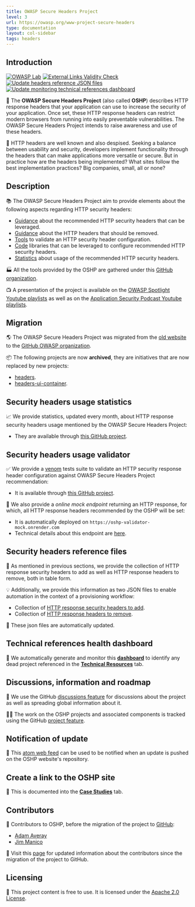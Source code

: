 ```yaml
---
title: OWASP Secure Headers Project
level: 3
url: https://owasp.org/www-project-secure-headers
type: documentation
layout: col-sidebar
tags: headers
---
```


<script crossorigin="anonymous" type="application/javascript" src="assets/js/direct-link-handler.js"></script>
<link rel="stylesheet" href="assets/css/styles.css">

## Introduction

[![OWASP Lab](https://img.shields.io/badge/owasp-lab%20project-f7b73c.svg)](https://www.owasp.org/projects)
[![External Links Validity Check](https://github.com/OWASP/www-project-secure-headers/actions/workflows/check-external-links.yml/badge.svg?branch=master)](https://github.com/OWASP/www-project-secure-headers/actions/workflows/check-external-links.yml)
[![Update headers reference JSON files](https://github.com/OWASP/www-project-secure-headers/actions/workflows/headers-generate-json-files.yml/badge.svg?branch=master)](https://github.com/OWASP/www-project-secure-headers/actions/workflows/headers-generate-json-files.yml)
[![Update monitoring technical references dashboard](https://github.com/OWASP/www-project-secure-headers/actions/workflows/monitoring-technical-references-generate-dashboard.yml/badge.svg?branch=master)](https://github.com/OWASP/www-project-secure-headers/actions/workflows/monitoring-technical-references-generate-dashboard.yml)

🎯 The **OWASP Secure Headers Project** (also called **OSHP**) describes HTTP response headers that your application can use to increase the security of your application. Once set, these HTTP response headers can restrict modern browsers from running into easily preventable vulnerabilities. The OWASP Secure Headers Project intends to raise awareness and use of these headers.

🤔 HTTP headers are well known and also despised. Seeking a balance between usability and security, developers implement functionality through the headers that can make applications more versatile or secure. But in practice how are the headers being implemented? What sites follow the best implementation practices? Big companies, small, all or none?

## Description

📚 The OWASP Secure Headers Project aim to provide elements about the following aspects regarding HTTP security headers:

* [Guidance](https://owasp.org/www-project-secure-headers/index.html#div-bestpractices_configuration-proposal) about the recommended HTTP security headers that can be leveraged.
* [Guidance](https://owasp.org/www-project-secure-headers/index.html#div-bestpractices_prevent-information-disclosure-via-http-headers) about the HTTP headers that should be removed.
* [Tools](https://github.com/oshp/oshp-validator) to validate an HTTP security header configuration.
* [Code](https://owasp.org/www-project-secure-headers/index.html#div-technical) libraries that can be leveraged to configure recommended HTTP security headers.
* [Statistics](https://github.com/oshp/oshp-stats) about usage of the recommended HTTP security headers.

🏭 All the tools provided by the OSHP are gathered under this [GitHub organization](https://github.com/oshp/).

📺 A presentation of the project is available on the [OWASP Spotlight Youtube playlists](https://www.youtube.com/watch?v=N4F3VWQYU9E) as well as on the [Application Security Podcast Youtube playlists](https://www.youtube.com/watch?v=0SNU9clVhKU).

## Migration

🌎 The OWASP Secure Headers Project was migrated from the [old website](https://wiki.owasp.org/index.php/OWASP_Secure_Headers_Project) to the [GitHub OWASP organization](https://github.com/OWASP/www-project-secure-headers).

📦 The following projects are now **archived**, they are initiatives that are now replaced by new projects:

* [headers](https://github.com/oshp/headers).
* [headers-ui-container](https://github.com/oshp/headers-ui-container).

## Security headers usage statistics

📈 We provide statistics, updated every month, about HTTP response security headers usage mentioned by the OWASP Secure Headers Project:

* They are available through [this GitHub project](https://github.com/oshp/oshp-stats).

## Security headers usage validator

✅ We provide a [venom](https://github.com/ovh/venom) tests suite to validate an HTTP security response header configuration against OWASP Secure Headers Project recommendation:

* It is available through [this GitHub project](https://github.com/oshp/oshp-validator).

🧪 We also provide a *online mock endpoint* returning an HTTP response, for which, all HTTP response headers recommended by the OSHP will be set:

* It is automatically deployed on `https://oshp-validator-mock.onrender.com`
* Technical details about this endpoint are [here](https://github.com/oshp/oshp-validator#tests-suite-mock-service).

## Security headers reference files

📖 As mentioned in previous sections, we provide the collection of HTTP response security headers to add as well as HTTP response headers to remove, both in table form.

💡 Additionally, we provide this information as two JSON files to enable automation in the context of a provisioning workflow:

* Collection of [HTTP response security headers to add](ci/headers_add.json).
* Collection of [HTTP response headers to remove](ci/headers_remove.json).

📡 These json files are automatically updated.

## Technical references health dashboard

📍 We automatically generate and monitor this **[dashboard](https://github.com/OWASP/www-project-secure-headers/blob/master/monitoring_technical_references_dashboard.md)** to identify any dead project referenced in the **[Technical Resources](https://owasp.org/www-project-secure-headers/#div-technical)** tab.

## Discussions, information and roadmap

💬 We use the GitHub [discussions feature](https://github.com/oshp/oshp-tracking/discussions) for discussions about the project as well as spreading global information about it.

👩‍💻 The work on the OSHP projects and associated components is tracked using the GitHub [project feature](https://github.com/orgs/oshp/projects/2).

## Notification of update

📡 This [atom web feed](https://github.com/OWASP/www-project-secure-headers/commits/master.atom) can be used to be notified when an update is pushed on the OSHP website's repository.

## Create a link to the OSHP site

📖 This is documented into the **[Case Studies](https://owasp.org/www-project-secure-headers/index.html#div-casestudies)** tab.

## Contributors

💌 Contributors to OSHP, before the migration of the project to [GitHub](https://github.com/OWASP/www-project-secure-headers):

* [Adam Averay](https://github.com/adamaveray)
* [Jim Manico](https://github.com/jmanico)

💌 Visit this [page](https://github.com/OWASP/www-project-secure-headers/graphs/contributors) for updated information about the contributors since the migration of the project to GitHub.

## Licensing

📑 This project content is free to use. It is licensed under the [Apache 2.0 License](https://www.apache.org/licenses/LICENSE-2.0).
